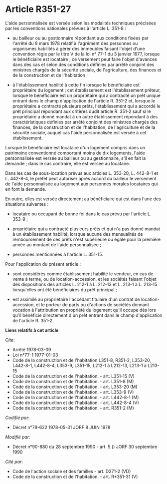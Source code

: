 # Article R351-27

L'aide personnalisée est versée selon les modalités techniques précisées par les conventions nationales prévues à l'article
L. 351-8 :

- au bailleur ou au gestionnaire répondant aux conditions fixées par l'arrêté du 9 mars 1978 relatif à l'agrément des
personnes ou organismes habilités à gérer des immeubles faisant l'objet d'une convention régie par le titre V de la loi n°
77-1 du 3 janvier 1977, lorsque le bénéficiaire est locataire ; ce versement peut faire l'objet d'avances dans des cas et
selon des conditions définies par arrêté conjoint des ministres chargés de la sécurité sociale, de l'agriculture, des
finances et de la construction et de l'habitation ;

- à l'établissement habilité à cette fin lorsque le bénéficiaire est propriétaire du logement ; cet établissement est
l'établissement prêteur, lorsque le bénéficiaire est un propriétaire qui a contracté un prêt unique entrant dans le champ
d'application de l'article R. 351-2 et, lorsque le propriétaire a contracté plusieurs prêts, l'établissement qui a accordé le
prêt principal répondant aux critères dudit article R. 351-2 sauf si le propriétaire a donné mandat à un autre établissement
répondant à des caractéristiques définies par arrêté conjoint des ministres chargés des finances, de la construction et de
l'habitation, de l'agriculture et de la sécurité sociale, auquel cas l'aide personnalisée est versée à cet établissement.

Lorsque le bénéficiaire est locataire d'un logement compris dans un patrimoine conventionné comportant moins de dix
logements, l'aide personnalisée est versée au bailleur ou au gestionnaire, s'il en fait la demande ; dans le cas contraire,
elle est versée au locataire.

Dans les cas de sous-location prévus aux articles L. 353-20, L. 442-8-1 et L. 442-8-4, le préfet peut autoriser après accord
du bailleur le versement de l'aide personnalisée au logement aux personnes morales locataires qui en font la demande.

En outre, elles est versée directement au bénéficiaire qui est dans l'une des situations suivantes :

- locataire ou occupant de bonne foi dans le cas prévu par l'article L. 353-9 ;

- propriétaire qui a contracté plusieurs prêts et qui n'a pas donné mandat à un établissement habilité, lorsque aucune des
mensualités de remboursement de ces prêts n'est supérieure ou égale pour la première année au montant de l'aide
personnalisée ;

- personnes mentionnées à l'article L. 351-15.

Pour l'application du présent article :

- sont considérés comme établissement habilité le vendeur, en cas de vente à terme, ou de location-accession, et les sociétés
faisant l'objet des dispositions des articles L. 212-1 à L. 212-13 et L. 213-1 à L. 213-15 lorsqu'elles ont été bénéficiaires
du prêt principal ;

- est assimilé au propriétaire l'accédant titulaire d'un contrat de location-accession, et le porteur de parts ou d'actions
de sociétés donnant vocation à l'attribution en propriété du logement qu'il occupe dès lors qu'il bénéficie directement d'un
prêt entrant dans le champ d'application de l'article R. 351-2.

**Liens relatifs à cet article**

_Cite_:

  - Arrêté 1978-03-09
  - Loi n°77-1 1977-01-03
  - Code de la construction et de l'habitation L351-8, R351-2, L353-20, L442-8-1, L442-8-4, L353-9, L351-15, L212-1 à L212-13, L213-1 à L213-15
  - Code de la construction et de l'habitation. - art. L351-15 (V)
  - Code de la construction et de l'habitation. - art. L351-8 (M)
  - Code de la construction et de l'habitation. - art. L353-20 (M)
  - Code de la construction et de l'habitation. - art. L353-9 (V)
  - Code de la construction et de l'habitation. - art. L442-8-1 (M)
  - Code de la construction et de l'habitation. - art. L442-8-4 (V)
  - Code de la construction et de l'habitation. - art. R351-2 (M)

_Codifié par_:

  - Décret n°78-622 1978-05-31 JORF 8 JUIN 1978

_Modifié par_:

  - Décret n°90-880 du 28 septembre 1990 - art. 5 () JORF 30 septembre 1990

_Cité par_:

  - Code de l'action sociale et des familles - art. D271-2 (VD)
  - Code de la construction et de l'habitation. - art. R*351-31 (V)
